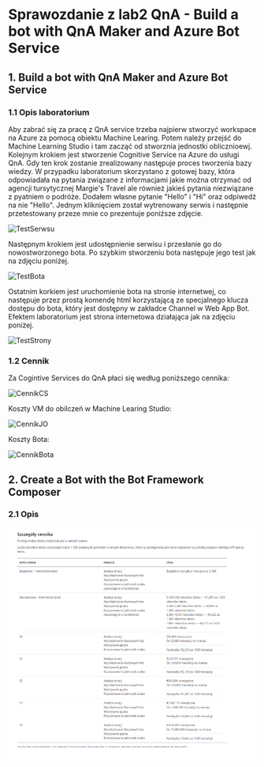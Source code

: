 # Sprawozdanie z lab2 QnA - Build a bot with QnA Maker and Azure Bot Service

## 1. Build a bot with QnA Maker and Azure Bot Service

### 1.1 Opis laboratorium

Aby zabrać się za pracę z QnA service trzeba najpierw stworzyć workspace na Azure za pomocą obiektu Machine Learing. Potem należy przejść do Machine Learning Studio i tam  zacząć od stworznia jednostki oblicznioewj.
Kolejnym krokiem jest stworzenie Cognitive Service na Azure do usługi QnA. Gdy ten krok zostanie zrealizowany następuje proces tworzenia bazy wiedzy. W przypadku laboratorium skorzystano z gotowej bazy, która odpowiadała na pytania związane z informacjami jakie można otrzymać od agencji tursytycznej Margie's Travel ale również jakieś pytania niezwiązane z pyatniem o podróże. Dodałem własne pytanie "Hello" i "Hi" oraz odpiwedź na nie "Hello".
Jednym kliknięciem został wytrenowany serwis i następnie przetestowany przeze mnie co prezentuje poniższe zdjęcie. 

![TestSerwsu](https://github.com/edsuch21/AI-on-Microsoft-Azure/edit/main/lab2/TestSerwisu.png)

Następnym krokiem jest udostępnienie serwisu i przesłanie go do nowostworzonego bota. Po szybkim stworzeniu bota następuje jego test jak na zdjęciu poniżej.

![TestBota](https://github.com/edsuch21/AI-on-Microsoft-Azure/edit/main/lab2/TestBota.png)


Ostatnim korkiem jest uruchomienie bota na stronie internetwej, co następuje przez prostą komendę html korzystającą ze specjalnego klucza dostępu do bota, który jest dostępny w zakładce Channel w Web App Bot.
Efektem laboratorium jest strona internetowa działająca jak na zdjęciu poniżej.

![TestStrony](https://github.com/edsuch21/AI-on-Microsoft-Azure/edit/main/lab2/TestStrony.png)

### 1.2 Cennik

Za Cogintive Services do QnA płaci się według poniższego cennika:


![CennikCS](https://github.com/edsuch21/AI-on-Microsoft-Azure/edit/main/lab2/Cennik_Cognitive_Service_QnA_maker.png)

Koszty VM do obilczeń w Machine Learing Studio:

![CennikJO](https://github.com/edsuch21/AI-on-Microsoft-Azure/edit/main/lab2/Cennik_jednostki_obilczeniowej.png)

Koszty Bota:

![CennikBota](https://github.com/edsuch21/AI-on-Microsoft-Azure/edit/main/lab2/Cennik_Bota.png)

## 2.  Create a Bot with the Bot Framework Composer

### 2.1 Opis

![CennikBota](https://raw.githubusercontent.com/edsuch21/AI-on-Microsoft-Azure/main/cennikTA.png)


